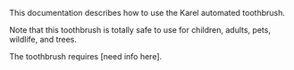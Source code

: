 This documentation describes how to use the Karel 
automated toothbrush.

Note that this toothbrush is totally safe to use for children,
adults, pets, wildlife, and trees.

The toothbrush requires [need info here].
